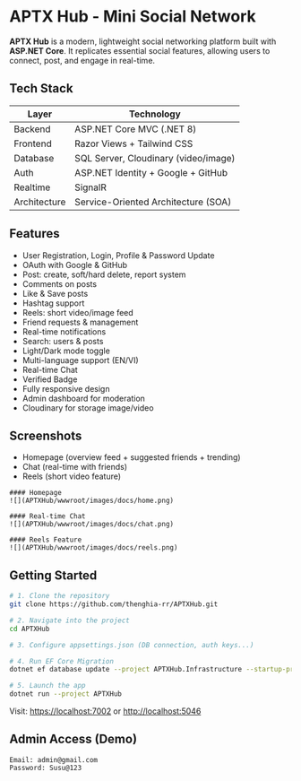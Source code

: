 # APTX Hub - Mini Social Network

**APTX Hub** is a modern, lightweight social networking platform built with **ASP.NET Core**.
It replicates essential social features, allowing users to connect, post, and engage in real-time.

## Tech Stack

| Layer        | Technology                          |
| ------------ | ----------------------------------- |
| Backend      | ASP.NET Core MVC (.NET 8)           |
| Frontend     | Razor Views + Tailwind CSS          |
| Database     | SQL Server, Cloudinary (video/image)|
| Auth         | ASP.NET Identity + Google + GitHub  |
| Realtime     | SignalR                             |
| Architecture | Service-Oriented Architecture (SOA) |

## Features

* User Registration, Login, Profile & Password Update
* OAuth with Google & GitHub
* Post: create, soft/hard delete, report system
* Comments on posts
* Like & Save posts
* Hashtag support
* Reels: short video/image feed
* Friend requests & management
* Real-time notifications
* Search: users & posts
* Light/Dark mode toggle
* Multi-language support (EN/VI)
* Real-time Chat
* Verified Badge
* Fully responsive design
* Admin dashboard for moderation
* Cloudinary for storage image/video

## Screenshots

* Homepage (overview feed + suggested friends + trending)
* Chat (real-time with friends)
* Reels (short video feature)

```
#### Homepage
![](APTXHub/wwwroot/images/docs/home.png)

#### Real-time Chat
![](APTXHub/wwwroot/images/docs/chat.png)

#### Reels Feature
![](APTXHub/wwwroot/images/docs/reels.png)
```

## Getting Started

```bash
# 1. Clone the repository
git clone https://github.com/thenghia-rr/APTXHub.git

# 2. Navigate into the project
cd APTXHub

# 3. Configure appsettings.json (DB connection, auth keys...)

# 4. Run EF Core Migration
dotnet ef database update --project APTXHub.Infrastructure --startup-project APTXHub

# 5. Launch the app
dotnet run --project APTXHub
```

Visit:
[https://localhost:7002](https://localhost:7002) or [http://localhost:5046](http://localhost:5046)

## Admin Access (Demo)

```
Email: admin@gmail.com
Password: Susu@123
```